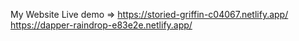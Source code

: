My Website Live demo => https://storied-griffin-c04067.netlify.app/
                        https://dapper-raindrop-e83e2e.netlify.app/
